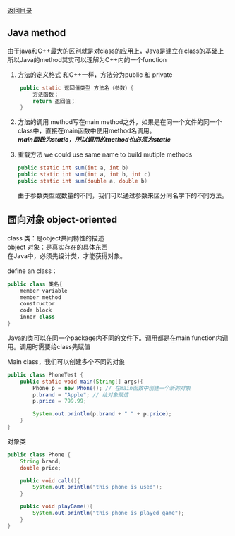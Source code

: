[返回目录](./1.%20java学习目录.md)

## Java method
由于java和C++最大的区别就是对class的应用上，Java是建立在class的基础上  
所以Java的method其实可以理解为C++内的一个function

1. 方法的定义格式
    和C++一样，方法分为public 和 private
```JAVA
    public static 返回值类型 方法名（参数）{
        方法函数；
        return 返回值；
    }
```
2. 方法的调用
    method写在main method之外，如果是在同一个文件的同一个class中，直接在main函数中使用method名调用。  
    ***main函数为static，所以调用的method也必须为static***

3. 重载方法
    we could use same name to build mutiple methods
    ```java
    public static int sum(int a, int b)
    public static int sum(int a, int b, int c)
    public static int sum(double a, double b)
    ```
    由于参数类型或数量的不同，我们可以通过参数来区分同名字下的不同方法。


## 面向对象 object-oriented

class 类：是object共同特性的描述  
object 对象：是真实存在的具体东西  
在Java中，必须先设计类，才能获得对象。

define an class：
```JAVA
public class 类名{
    member variable
    member method
    constructor
    code block
    inner class
}
```
Java的类可以在同一个package内不同的文件下。调用都是在main function内调用。调用时需要给class先赋值

Main class，我们可以创建多个不同的对象
```JAVA
public class PhoneTest {
    public static void main(String[] args){
        Phone p = new Phone(); // 在main函数中创建一个新的对象
        p.brand = "Apple"; // 给对象赋值
        p.price = 799.99;

        System.out.println(p.brand + " " + p.price);
    }
}
```
对象类
```JAVA
public class Phone {
    String brand;
    double price;

    public void call(){
        System.out.println("this phone is used");
    }

    public void playGame(){
        System.out.println("this phone is played game");
    }
}
```
